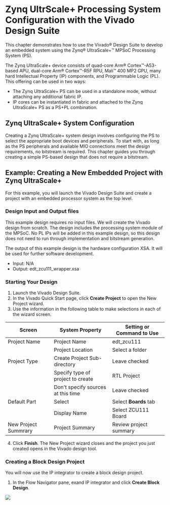 
# Zynq UltrScale+ Processing System Configuration with the Vivado Design Suite

This chapter demonstrates how to use the Vivado® Design Suite to develop an embedded system using the Zynq® UltraScale+™ MPSoC Processing System (PS).

The Zynq UltraScale+ device consists of quad-core Arm® Cortex™-A53-based APU, dual-core Arm® Cortex™-R5F RPU, Mali™ 400 MP2 GPU, many hard Intellectual Property (IP) components, and Programmable Logic (PL). This offering can be used in two ways:


- The Zynq UltraScale+ PS can be used in a standalone mode, without attaching any additional fabric IP.</li>
- IP cores can be instantiated in fabric and attached to the Zynq UltraScale+ PS as a PS+PL combination.</li>

## Zynq UltraScale+ System Configuration

Creating a Zynq UltraScale+ system design involves configuring the PS to select the appropriate boot devices and peripherals. To start with, as long as the PS peripherals and available MIO connections meet the design requirements, no bitstream is required. This chapter guides you through creating a simple PS-based design that does not require a bitstream.

## Example: Creating a New Embedded Project with Zynq UltraScale+

For this example, you will launch the Vivado Design Suite and create a project with an embedded processor system as the top level.

### Design Input and Output files

This example design requires no input files. We will create the Vivado design from scratch. The design includes the processing system module of the MPSoC. No PL IPs will be added in this example design, so this design does not need to run through implementation and bitstream generation.

The output of this example design is the hardware configuration XSA. It will be used for further software development.

- Input: N/A</li>
- Output: edt_zcu111_wrapper.xsa</li>


### Starting Your Design

1. Launch the Vivado Design Suite.
2. In the Vivado Quick Start page, click **Create Project** to open the New Project wizard.
3. Use the information in the following table to make selections in each of the wizard screen.

| **Screen**           | **System Property**                | **Setting or Command to Use** |
| -------------------- | ---------------------------------- | ----------------------------- |
| Project Name         | Project Name                       | edt_zcu111                    |
|                      | Project Location                   | Select a folder               |
| Project Type         | Create Project Sub-directory       | Leave checked                 |
|                      | Specify type of project to create  | RTL Project                   |
|                      | Don't specify sources at this time | Leave checked                 |
| Default Part         | Select                             | Select **Boards** tab         |
|                      | Display Name                       | Select ZCU111 Board           |
| New Project Summrary | Project Summary                    | Review project summary        |

4. Click **Finish**. The New Project wizard closes and the project you just created opens in the Vivado design tool.

### Creating a Block Design Project

You will now use the IP integrator to create a block design project.

1. In the Flow Navigator pane, exand IP integrator and click **Create Block Design**.

![](/image1.png)

